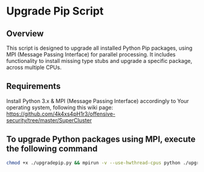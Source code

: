 # Upgrade Pip Script

## Overview

This script is designed to upgrade all installed Python Pip packages, using MPI (Message Passing Interface) for parallel processing. It includes functionality to install missing type stubs and upgrade a specific package, across multiple CPUs.

## Requirements

Install Python 3.x & MPI (Message Passing Interface) accordingly to Your operating system, following this wiki page: https://github.com/4k4xs4pH1r3/offensive-security/tree/master/SuperCluster

## To upgrade Python packages using MPI, execute the following command

```bash
chmod +x ./upgradepip.py && mpirun -v --use-hwthread-cpus python ./upgradepip.py
```
